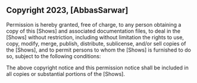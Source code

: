 ## Copyright 2023, [AbbasSarwar]
Permission is hereby granted, free of charge, to any person obtaining a copy of this [Shows] and associated documentation files, to deal in the [Shows] without restriction, including without limitation the rights to use, copy, modify, merge, publish, distribute, sublicense, and/or sell copies of the [Shows], and to permit persons to whom the [Shows] is furnished to do so, subject to the following conditions:

The above copyright notice and this permission notice shall be included in all copies or substantial portions of the [Shows].